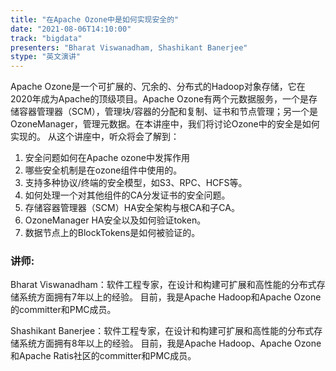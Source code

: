 ```yaml
---
title: "在Apache Ozone中是如何实现安全的"
date: "2021-08-06T14:10:00" 
track: "bigdata"
presenters: "Bharat Viswanadham, Shashikant Banerjee"
stype: "英文演讲"
---
```

Apache Ozone是一个可扩展的、冗余的、分布式的Hadoop对象存储，它在2020年成为Apache的顶级项目。Apache Ozone有两个元数据服务，一个是存储容器管理器（SCM），管理块/容器的分配和复制、证书和节点管理；另一个是OzoneManager，管理元数据。在本讲座中，我们将讨论Ozone中的安全是如何实现的。
 从这个讲座中，听众将会了解到：
 1. 安全问题如何在Apache ozone中发挥作用
 2. 哪些安全机制是在ozone组件中使用的。
 3. 支持多种协议/终端的安全模型，如S3、RPC、HCFS等。
 4. 如何处理一个对其他组件的CA分发证书的安全问题。
 5. 存储容器管理器（SCM）HA安全架构与根CA和子CA。
 6. OzoneManager HA安全以及如何验证token。
 8. 数据节点上的BlockTokens是如何被验证的。
 ### 讲师: 
 Bharat Viswanadham：软件工程专家，在设计和构建可扩展和高性能的分布式存储系统方面拥有7年以上的经验。
目前，我是Apache Hadoop和Apache Ozone的committer和PMC成员。

Shashikant Banerjee：软件工程专家，在设计和构建可扩展和高性能的分布式存储系统方面拥有8年以上的经验。
目前，我是Apache Hadoop、Apache Ozone和Apache Ratis社区的committer和PMC成员。